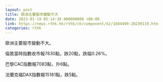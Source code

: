 ```yaml
---
layout: post
title: 歐洲主要股市變動不大
date: 2023-01-19 05:14:38.000000000 +08:00
link: https://news.rthk.hk/rthk/ch/component/k2/1684499-20230119.htm
categories: rthk
---
```


歐洲主要股市變動不大。

倫敦富時指數收市報7830點，跌20點，跌幅0.26%。

巴黎CAC指數報7083點，升6點。

法蘭克福DAX指數報15181點，跌5點。
